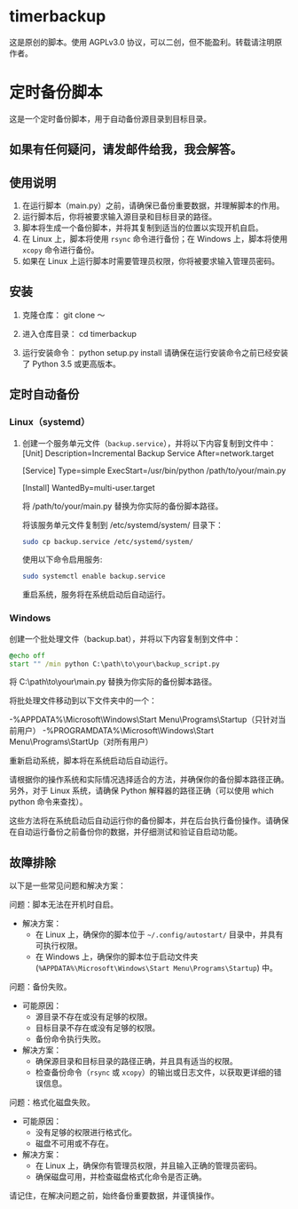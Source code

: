 # timerbackup
这是原创的脚本。使用 AGPLv3.0 协议，可以二创，但不能盈利。转载请注明原作者。

# 定时备份脚本

这是一个定时备份脚本，用于自动备份源目录到目标目录。

## 如果有任何疑问，请发邮件给我，我会解答。

## 使用说明

1. 在运行脚本（main.py）之前，请确保已备份重要数据，并理解脚本的作用。
2. 运行脚本后，你将被要求输入源目录和目标目录的路径。
3. 脚本将生成一个备份脚本，并将其复制到适当的位置以实现开机自启。
4. 在 Linux 上，脚本将使用 `rsync` 命令进行备份；在 Windows 上，脚本将使用 `xcopy` 命令进行备份。
5. 如果在 Linux 上运行脚本时需要管理员权限，你将被要求输入管理员密码。

## 安装

1. 克隆仓库：
   git clone ～
   
2. 进入仓库目录：
   cd timerbackup

3. 运行安装命令：
   python setup.py install
请确保在运行安装命令之前已经安装了 Python 3.5 或更高版本。

## 定时自动备份

### Linux（systemd）

1. 创建一个服务单元文件（`backup.service`），并将以下内容复制到文件中：
   [Unit]
   Description=Incremental Backup Service
   After=network.target

   [Service]
   Type=simple
   ExecStart=/usr/bin/python /path/to/your/main.py

   [Install]
   WantedBy=multi-user.target
   
   将 /path/to/your/main.py 替换为你实际的备份脚本路径。

   将该服务单元文件复制到 /etc/systemd/system/ 目录下：
   ```bash
   sudo cp backup.service /etc/systemd/system/
   ```
   使用以下命令启用服务:
   ```bash
   sudo systemctl enable backup.service
   ```
   重启系统，服务将在系统启动后自动运行。

### Windows
创建一个批处理文件（backup.bat），并将以下内容复制到文件中：
```bat
@echo off
start "" /min python C:\path\to\your\backup_script.py
```
将 C:\path\to\your\main.py 替换为你实际的备份脚本路径。

将批处理文件移动到以下文件夹中的一个：

  -%APPDATA%\Microsoft\Windows\Start Menu\Programs\Startup（只针对当前用户）
  -%PROGRAMDATA%\Microsoft\Windows\Start Menu\Programs\StartUp（对所有用户）

重新启动系统，脚本将在系统启动后自动运行。

请根据你的操作系统和实际情况选择适合的方法，并确保你的备份脚本路径正确。另外，对于 Linux 系统，请确保 Python 解释器的路径正确（可以使用 which python 命令来查找）。

这些方法将在系统启动后自动运行你的备份脚本，并在后台执行备份操作。请确保在自动运行备份之前备份你的数据，并仔细测试和验证自启动功能。

## 故障排除
以下是一些常见问题和解决方案：

问题：脚本无法在开机时自启。

- 解决方案：
  - 在 Linux 上，确保你的脚本位于 `~/.config/autostart/` 目录中，并具有可执行权限。
  - 在 Windows 上，确保你的脚本位于启动文件夹 (`%APPDATA%\Microsoft\Windows\Start Menu\Programs\Startup`) 中。

问题：备份失败。

- 可能原因：
  - 源目录不存在或没有足够的权限。
  - 目标目录不存在或没有足够的权限。
  - 备份命令执行失败。
- 解决方案：
  - 确保源目录和目标目录的路径正确，并且具有适当的权限。
  - 检查备份命令（`rsync` 或 `xcopy`）的输出或日志文件，以获取更详细的错误信息。

问题：格式化磁盘失败。

- 可能原因：
  - 没有足够的权限进行格式化。
  - 磁盘不可用或不存在。
- 解决方案：
  - 在 Linux 上，确保你有管理员权限，并且输入正确的管理员密码。
  - 确保磁盘可用，并检查磁盘格式化命令是否正确。

请记住，在解决问题之前，始终备份重要数据，并谨慎操作。

